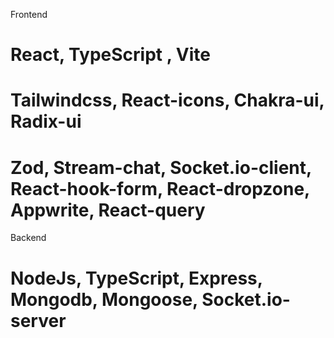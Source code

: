 Frontend
# React, TypeScript , Vite
# Tailwindcss, React-icons, Chakra-ui, Radix-ui
# Zod, Stream-chat, Socket.io-client, React-hook-form, React-dropzone, Appwrite, React-query

Backend
# NodeJs, TypeScript, Express, Mongodb, Mongoose, Socket.io-server
